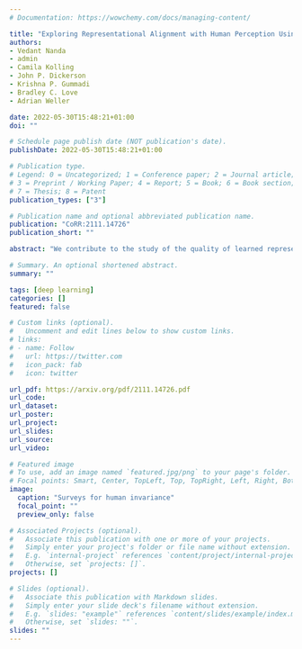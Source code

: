 ```yaml
---
# Documentation: https://wowchemy.com/docs/managing-content/

title: "Exploring Representational Alignment with Human Perception Using Identically Represented Inputs"
authors: 
- Vedant Nanda
- admin
- Camila Kolling
- John P. Dickerson
- Krishna P. Gummadi
- Bradley C. Love
- Adrian Weller

date: 2022-05-30T15:48:21+01:00
doi: ""

# Schedule page publish date (NOT publication's date).
publishDate: 2022-05-30T15:48:21+01:00

# Publication type.
# Legend: 0 = Uncategorized; 1 = Conference paper; 2 = Journal article;
# 3 = Preprint / Working Paper; 4 = Report; 5 = Book; 6 = Book section;
# 7 = Thesis; 8 = Patent
publication_types: ["3"]

# Publication name and optional abbreviated publication name.
publication: "CoRR:2111.14726"
publication_short: ""

abstract: "We contribute to the study of the quality of learned representations. In many domains, an important evaluation criterion for safe and trustworthy deep learning is how well the invariances captured by representations of deep neural networks (DNNs) are shared with humans. We identify challenges in measuring these invariances. Prior works used gradient-based methods to generate identically represented inputs (IRIs), i.e., inputs which have similar representations (on a given layer) of a neural network. If these IRIs look similar to humans then a neural network's learned invariances are said to align with human perception. However, we show that prior studies on the alignment of invariances between DNNs and humans are `biased' by the specific loss function used to generate IRIs. We show how different loss functions can lead to different takeaways about a model's shared invariances with humans. We show that under an adversarial IRI generation process all models appear to have very little shared invariance with humans. We conduct an in-depth investigation of how different components of the deep learning pipeline contribute to learning models that have good alignment with human's invariances. We find that architectures with residual connections trained using a self-supervised contrastive loss with \ell_p ball adversarial data augmentation tend to learn the most human-like invariances."

# Summary. An optional shortened abstract.
summary: ""

tags: [deep learning]
categories: []
featured: false

# Custom links (optional).
#   Uncomment and edit lines below to show custom links.
# links:
# - name: Follow
#   url: https://twitter.com
#   icon_pack: fab
#   icon: twitter

url_pdf: https://arxiv.org/pdf/2111.14726.pdf
url_code:
url_dataset:
url_poster:
url_project:
url_slides:
url_source:
url_video:

# Featured image
# To use, add an image named `featured.jpg/png` to your page's folder. 
# Focal points: Smart, Center, TopLeft, Top, TopRight, Left, Right, BottomLeft, Bottom, BottomRight.
image:
  caption: "Surveys for human invariance"
  focal_point: ""
  preview_only: false

# Associated Projects (optional).
#   Associate this publication with one or more of your projects.
#   Simply enter your project's folder or file name without extension.
#   E.g. `internal-project` references `content/project/internal-project/index.md`.
#   Otherwise, set `projects: []`.
projects: []

# Slides (optional).
#   Associate this publication with Markdown slides.
#   Simply enter your slide deck's filename without extension.
#   E.g. `slides: "example"` references `content/slides/example/index.md`.
#   Otherwise, set `slides: ""`.
slides: ""
---
```

